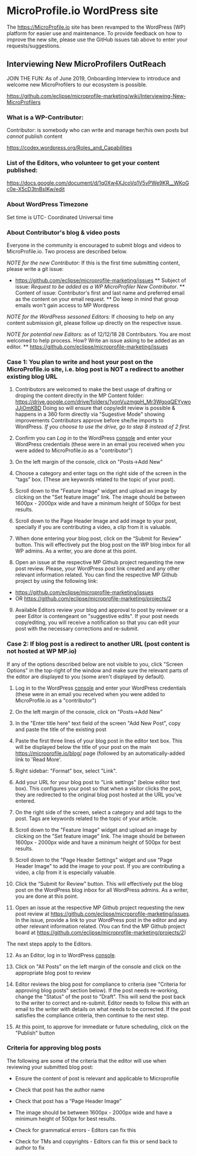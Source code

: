 # MicroProfile.io WordPress site

The https://MicroProfile.io site has been revamped to the WordPress (WP) platform for easier use and maintenance. 
To provide feedback on how to improve the new site, please use the GitHub issues tab above to enter your requests/suggestions.

## Interviewing New MicroProfilers OutReach

JOIN THE FUN: As of June 2019, Onboarding Interview to introduce and welcome new MicroProfilers to our ecosystem is possible. 

https://github.com/eclipse/microprofile-marketing/wiki/Interviewing-New-MicroProfilers 

### What is a WP-Contributor:

Contributor: is somebody who can write and manage her/his own posts but *cannot* publish content

 https://codex.wordpress.org/Roles_and_Capabilities

### List of the Editors, who volunteer to get your content published: 

https://docs.google.com/document/d/1q0Xw4XJcoVq1V5vPWe9KR__WKoGc0e-X5cD3tnBsIKw/edit

### About WordPress Timezone

Set time is UTC- Coordinated Universal time

### About Contributor's blog & video posts

Everyone in the community is encouraged to submit blogs and videos to MicroProfile.io. Two process are described below.

_NOTE for the new Contributor:_ If this is the first time submitting content, please write a git issue:

*  https://github.com/eclipse/microprofile-marketing/issues
** Subject of issue: *Request to be added as a WP MicroProfiler New Contributor*.
** Content of issue: Contributor's first and last name and preferred email as the content on your email request. 
**  Do keep in mind that group emails won't gain access to MP Wordpress

_NOTE for the WordPress sessoned Editors:_ If choosing to help on any content submission git, please follow up directly on the respective issue. 

_NOTE for potential new Editors:_ as of 12/12/18 28 Contributors.   You are most welcomed to help process. How? Write an issue asking to be added as an editor.
** https://github.com/eclipse/microprofile-marketing/issues


### Case 1: You plan to write and host your post on the MicroProfile.io site, i.e. blog post is NOT a redirect to another existing blog URL

1. Contributors are welcomed to make the best usage of drafting or droping the content directly in the MP Content folder:  https://drive.google.com/drive/folders/1yonVuzmgpH_Mr3WgoqQEYywoJJjOmKBD
Doing so will ensure that copy/edit review is possible & happens in a 360 form directly via "Sugestive Mode" showing improvements Contributors approve before she/he imports to WordPress. 
_If you choose to use the drive, go to step 8 instead of 2 first._ 

2. Confirm you can _Log in_ to the WordPress [console](https://microprofile.wpengine.com/wp-admin/) and enter your WordPress credentials (these were in an email you received when you were added to MicroProfile.io as a "contributor")

3. On the left margin of the console, click on "Posts->Add New"

4. Choose a category and enter tags on the right side of the screen in the “tags” box. (These are keywords related to the topic of your post).

5. Scroll down to the "Feature Image" widget and upload an image by clicking on the "Set feature image" link. The image should be between 1600px - 2000px wide and have a minimum height of 500px for best results. 

6. Scroll down to the Page Header Image and add image to your post, specially if you are contributing a video, a clip from it is valuable. 

7. When done entering your blog post, click on the “Submit for Review” button. This will effectively put the blog post on the WP blog inbox for all WP admins. As a writer, you are done at this point.

8. Open an issue at the respective MP Github project requesting the new post review. Please, your WordPress post link created and any other relevant information related. You can find the respective MP Github project by using the following link: 

  * https://github.com/eclipse/microprofile-marketing/issues
  * OR https://github.com/eclipse/microprofile-marketing/projects/2

9. Available Editors review your blog and approval to post by reviewer or a peer Editor is contengeant on "suggestive edits".  If your post needs copy/editing, you will receive a notification so that you can edit your post with the necessary corrections and re-submit. 

### Case 2: If blog post is a redirect to another URL (post content is not hosted at WP MP.io)

If any of the options described below are not visible to you, click "Screen Options" in the top-right of the window and make sure the relevant parts of the editor are displayed to you (some aren't displayed by default).

1. Log in to the WordPress [console](https://microprofile.wpengine.com/wp-admin/) and enter your WordPress credentials (these were in an email you received when you were added to MicroProfile.io as a "contributor")

2. On the left margin of the console, click on "Posts->Add New"

3. In the "Enter title here" text field of the screen "Add New Post", copy and paste the title of the existing post

4. Paste the first three lines of your blog post in the editor text box. This will be displayed below the title of your post on the main https://microprofile.io/blog/ page (followed by an automatically-added link to 'Read More'.

5. Right sidebar: "Format" box, select "Link".

6. Add your URL for your blog post to "Link settings" (below editor text box). This configures your post so that when a visitor clicks the post, they are redirected to the original blog post hosted at the URL you've entered.

7. On the right side of the screen, select a category and add tags to the post. Tags are keywords related to the topic of your article.

8. Scroll down to the "Feature Image" widget and upload an image by clicking on the "Set feature image" link. The image should be between 1600px - 2000px wide and have a minimum height of 500px for best results. 

9. Scroll down to the "Page Header Settings" widget and use "Page Header Image" to add the image to your post. If you are contributing a video, a clip from it is especially valuable. 

10. Click the “Submit for Review” button. This will effectively put the blog post on the WordPress blog inbox for all WordPress admins. As a writer, you are done at this point.

11. Open an issue at the respective MP Github project requesting the new post review at https://github.com/eclipse/microprofile-marketing/issues. In the issue, provide a link to your WordPress post in the editor and any other relevant information related. (You can find the MP Github project board at https://github.com/eclipse/microprofile-marketing/projects/2)

The next steps apply to the Editors.

12. As an Editor, log in to WordPress [console](https://microprofile.wpengine.com/wp-admin/).

13. Click on "All Posts" on the left margin of the console and click on the appropriate blog post to review

14. Editor reviews the blog post for compliance to criteria (see "Criteria for approving blog posts" section below). If the post needs re-working, change the "Status" of the post to "Draft".  This will send the post back to the writer to correct and re-submit. Editor needs to follow this with an email to the writer with details on what needs to be corrected. If the post satisfies the compliance criteria, then continue to the next step.

15.  At this point, to approve for immediate or future scheduling, click on the "Publish" button


### Criteria for approving blog posts

The following are some of the criteria that the editor will use when reviewing your submitted blog post:

* Ensure the content of post is relevant and applicable to Microprofile

* Check that post has the author name

* Check that post has a “Page Header Image”

* The image should be between 1600px - 2000px wide and have a minimum height of 500px for best results.

* Check for grammatical errors - Editors can fix this

* Check for TMs and copyrights - Editors can fix this or send back to author to fix


